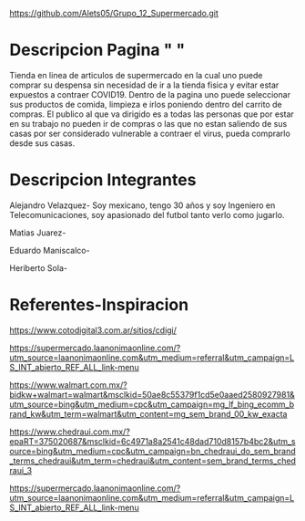 
https://github.com/Alets05/Grupo_12_Supermercado.git

# Descripcion Pagina  "  " 

Tienda en linea de articulos de supermercado en la cual uno puede comprar su despensa sin necesidad de ir a la tienda fisica y evitar estar expuestos a contraer COVID19. Dentro de la pagina uno puede seleccionar sus productos de comida, limpieza e irlos poniendo dentro del carrito de compras.
El publico al que va dirigido es a todas las personas que por estar en su trabajo no pueden ir de compras o las que no estan saliendo de sus casas por ser considerado vulnerable a contraer el virus, pueda comprarlo desde sus casas.


# Descripcion Integrantes

Alejandro Velazquez- Soy mexicano, tengo 30 años y soy Ingeniero en Telecomunicaciones, soy apasionado del futbol tanto verlo como jugarlo.

Matias Juarez-

Eduardo Maniscalco-

Heriberto Sola-


# Referentes-Inspiracion

https://www.cotodigital3.com.ar/sitios/cdigi/

https://supermercado.laanonimaonline.com/?utm_source=laanonimaonline.com&utm_medium=referral&utm_campaign=LS_INT_abierto_REF_ALL_link-menu

https://www.walmart.com.mx/?bidkw+walmart=walmart&msclkid=50ae8c55379f1cd5e0aaed2580927981&utm_source=bing&utm_medium=cpc&utm_campaign=mg_lf_bing_ecomm_brand_kw&utm_term=walmart&utm_content=mg_sem_brand_00_kw_exacta

https://www.chedraui.com.mx/?epaRT=375020687&msclkid=6c4971a8a2541c48dad710d8157b4bc2&utm_source=bing&utm_medium=cpc&utm_campaign=bn_chedraui_do_sem_brand_terms_chedraui&utm_term=chedraui&utm_content=sem_brand_terms_chedraui_3

https://supermercado.laanonimaonline.com/?utm_source=laanonimaonline.com&utm_medium=referral&utm_campaign=LS_INT_abierto_REF_ALL_link-menu